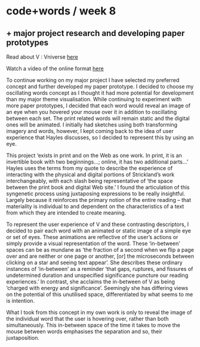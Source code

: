 # code+words / week 8

## + major project research and developing paper prototypes

Read about V : Vniverse [here](http://www.stephaniestrickland.com/vniverse)

Watch a video of the online format [here](https://www.youtube.com/watch?v=TYT_5nD7zt8)

To continue working on my major project I have selected my preferred concept and further developed my paper prototype. I decided to choose my oscillating words concept as I thought it had more potential for development than my major theme visualisation. While continuing to experiment with more paper prototypes, I decided that each word would reveal an image of an eye when you hovered your mouse over it in addition to oscillating between each set. The print related words will remain static and the digital ones will be animated. I initially had sketches using both transforming imagery and words, however, I kept coming back to the idea of user experience that Hayles discusses, so I decided to represent this by using an eye. 

This project ‘exists in print and on the Web as one work. In print, it is an invertible book with two beginnings…; online, it has two additional parts...’ Hayles uses the terms from my quote to describe the experience of interacting with the physical and digital portions of Strickland’s work interchangeably, with each slash being representative of ‘the space between the print book and digital Web site.’ I found the articulation of this syngenetic process using juxtaposing expressions to be really insightful. Largely because it reinforces the primary notion of the entire reading – that materiality is individual to and dependent on the characteristics of a text from which they are intended to create meaning. 

To represent the user experience of V and these contrasting descriptors, I decided to pair each word with an animated or static image of a simple eye or set of eyes. These animations are reflective of the user’s actions or simply provide a visual representation of the word. These ‘in-between’ spaces can be as mundane as ‘the fraction of a second when we flip a page over and are neither or one page or another, [or] the microseconds between clicking on a star and seeing text appear’. She describes these ordinary instances of ‘in-between’ as a reminder ‘that gaps, ruptures, and fissures of undetermined duration and unspecified significance puncture our reading experiences.’  In contrast, she acclaims the in-between of V as being ‘charged with energy and significance’. Seemingly she has differing views on the potential of this unutilised space, differentiated by what seems to me is intention. 

What I took from this concept in my own work is only to reveal the image of the individual word that the user is hovering over, rather than both simultaneously. This in-between space of the time it takes to move the mouse between words emphasises the separation and so, their juxtaposition.
